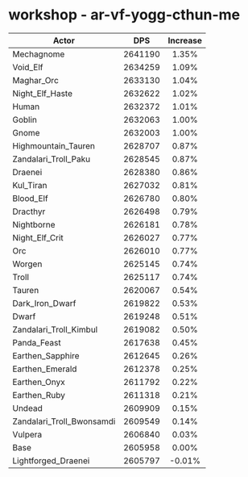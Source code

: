 # workshop - ar-vf-yogg-cthun-me
| Actor | DPS | Increase |
|---|:---:|:---:|
|Mechagnome|2641190|1.35%|
|Void_Elf|2634259|1.09%|
|Maghar_Orc|2633130|1.04%|
|Night_Elf_Haste|2632622|1.02%|
|Human|2632372|1.01%|
|Goblin|2632063|1.00%|
|Gnome|2632003|1.00%|
|Highmountain_Tauren|2628707|0.87%|
|Zandalari_Troll_Paku|2628545|0.87%|
|Draenei|2628380|0.86%|
|Kul_Tiran|2627032|0.81%|
|Blood_Elf|2626780|0.80%|
|Dracthyr|2626498|0.79%|
|Nightborne|2626181|0.78%|
|Night_Elf_Crit|2626027|0.77%|
|Orc|2626010|0.77%|
|Worgen|2625145|0.74%|
|Troll|2625117|0.74%|
|Tauren|2620067|0.54%|
|Dark_Iron_Dwarf|2619822|0.53%|
|Dwarf|2619248|0.51%|
|Zandalari_Troll_Kimbul|2619082|0.50%|
|Panda_Feast|2617638|0.45%|
|Earthen_Sapphire|2612645|0.26%|
|Earthen_Emerald|2612378|0.25%|
|Earthen_Onyx|2611792|0.22%|
|Earthen_Ruby|2611318|0.21%|
|Undead|2609909|0.15%|
|Zandalari_Troll_Bwonsamdi|2609549|0.14%|
|Vulpera|2606840|0.03%|
|Base|2605958|0.00%|
|Lightforged_Draenei|2605797|-0.01%|
